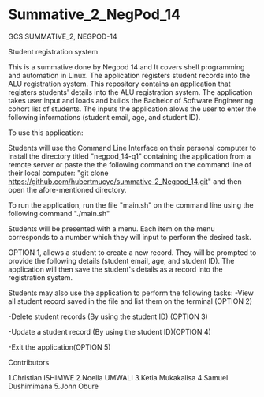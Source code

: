 # Summative_2_NegPod_14
GCS SUMMATIVE_2, NEGPOD-14

Student registration system

This is a summative done by Negpod 14 and It covers shell programming and automation in Linux. The application registers student records into the ALU registration system.
This repository contains an application that registers students' details into the ALU registration system. The application takes user input and loads and builds the Bachelor of Software Engineering cohort list of students. The inputs the application alows the user to enter the following informations (student email, age, and student ID).

To use this application:

Students will use the Command Line Interface on their personal computer to install the directory titled "negpod_14-q1" containing the application from a remote server or paste the the following command on the command line of their local computer: "git clone https://github.com/hubertmucyo/summative-2_Negpod_14.git" and then open the afore-mentioned directory.

To run the application, run the file "main.sh" on the command line using the following command "./main.sh"

Students will be presented with a menu. Each item on the menu corresponds to a number which they will input to perform the desired task.

OPTION 1, allows a student to create a new record. They will be prompted to provide the following details (student email, age, and student ID). The application will then save the student's details as a record into the registration system.

Students may also use the application to perform the following tasks: -View all student record saved in the file and list them on the terminal (OPTION 2)

-Delete student records (By using the student ID) (OPTION 3)

-Update a student record (By using the student ID)(OPTION 4)

-Exit the application(OPTION 5)

Contributors

1.Christian ISHIMWE
2.Noella UMWALI
3.Ketia Mukakalisa
4.Samuel Dushimimana
5.John Obure
